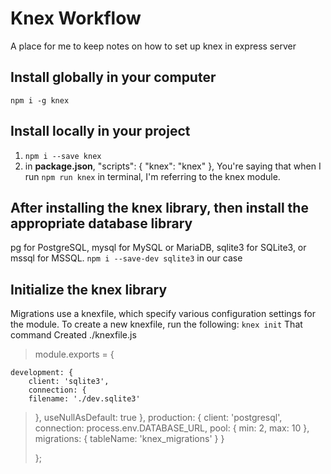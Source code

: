 # Knex Workflow
A place for me to keep notes on how to set up knex in express server

## Install globally in your computer
`npm i -g knex`

## Install locally in your project
1. `npm i --save knex` 
2. in **package.json**, "scripts": {
    "knex": "knex"
  },
  You're saying that when I run `npm run knex` in terminal, I'm referring to the knex module.

## After installing the knex library, then install the appropriate database library
pg for PostgreSQL, mysql for MySQL or MariaDB, sqlite3 for SQLite3, or mssql for MSSQL.
`npm i --save-dev sqlite3` in our case

## Initialize the knex library
Migrations use a knexfile, which specify various configuration settings for the module. To create a new knexfile, run the following:
`knex init`
That command Created ./knexfile.js
> module.exports = {

    development: {
        client: 'sqlite3',
        connection: {
        filename: './dev.sqlite3'
>    },
>    useNullAsDefault: true
>  },
>  production: {
>    client: 'postgresql',
>    connection: process.env.DATABASE_URL,
>    pool: {
>      min: 2,
>      max: 10
>    },
>    migrations: {
>      tableName: 'knex_migrations'
>    }
>  }
>
>};
